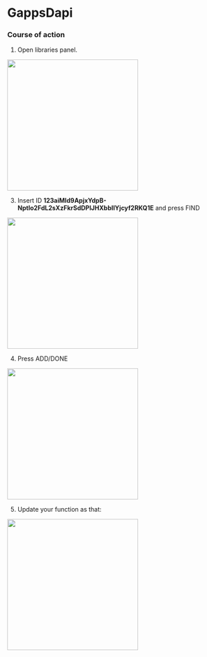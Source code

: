 # GappsDapi
### Course of action

1. Open libraries panel.

<img src="https://i.ibb.co/FqWjgjN/1.jpg" width="300">

3. Insert ID **123aiMId9ApjxYdpB-Nptlo2FdL2sXzFkrSdDPIJHXbbIIYjcyf2RKQ1E** and press FIND 

<img src="https://i.ibb.co/FBbX80F/2.jpg" width="300">


4. Press ADD/DONE 

<img src="https://i.ibb.co/30VTQLt/3.jpg" width="300">


5. Update your function as that: 

<img src="https://i.ibb.co/2M5jWk4/4.jpg" width="300">

